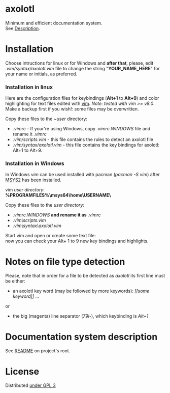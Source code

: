 axolotl
=======

Minimum and efficient documentation system.   
See [Description](https://github.com/circulosmeos/axolotl/).

Installation
============

Choose intructions for linux or for Windows and **after that**, please, edit *.vim/syntax/axolotl.vim* file to change the string "**YOUR_NAME_HERE**" for your name or initials, as preferred.

### Installation in linux

Here are the configuration files for keybindings (**Alt+1** to **Alt+9**) and color highlighting for text files edited with [vim](https://www.editplus.com/). *Note: tested with vim >= v8.0*.   
Make a backup first if you wish!: some files may be overwritten.

Copy these files to the *~user* directory:    

* *.vimrc* - If your're using Windows, copy *.vimrc.WINDOWS* file and rename it *.vimrc*
* *.vim/scripts.vim* - this file contains the rules to detect an axolotl file
* *.vim/syntax/axolotl.vim* - this file contains the key bindings for axolotl: Alt+1 to Alt+9.

### Installation in Windows

In Windows *vim* can be used installed with pacman (*pacman -S vim*) after [MSYS2](https://msys2.github.io/) has been installed.

vim *user directory*:   
	**%PROGRAMFILES%\\msys64\\home\\USERNAME\\**

Copy these files to the *user directory*:    

* *.vimrc.WINDOWS*  **and rename it as** *.vimrc* 
* *.vim\\scripts.vim*
* *.vim\\syntax\\axolotl.vim*

Start vim and open or create some text file:   
now you can check your Alt+ 1 to 9 new key bindings and highlights.

Notes on file type detection
============================

Please, note that in order for a file to be detected as *axolotl* its first line must be either:

* an axolotl key word (may be followed by more keywords): *[[some keyword]]* ...

or   

* the big (magenta) line separator (*79i-<ESC>*), which keybinding is *Alt+1*

Documentation system description
================================

See [README](https://github.com/circulosmeos/axolotl/) on project's root.

License
=======

Distributed [under GPL 3](http://www.gnu.org/licenses/gpl-3.0.html)

